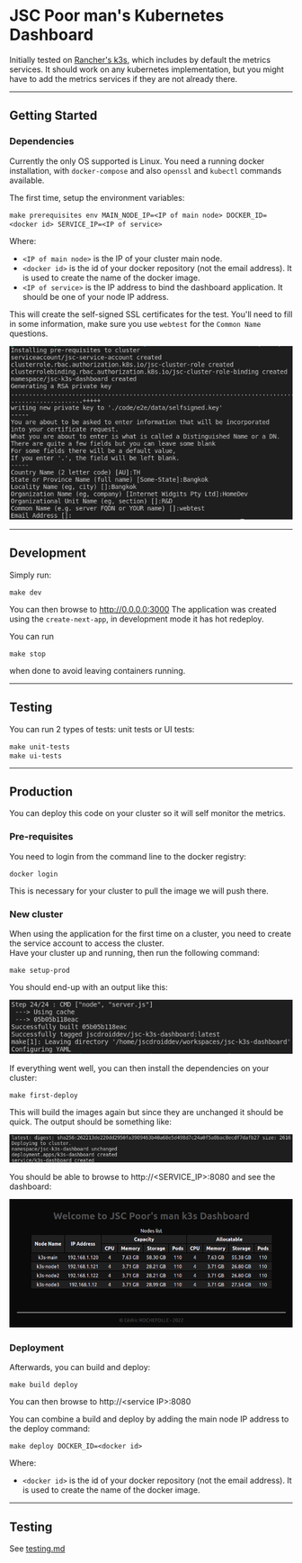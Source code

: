 # JSC Poor man's Kubernetes Dashboard

Initially tested on [Rancher's k3s](https://rancher.com/products/k3s), which includes by default the metrics services. It should work on any kubernetes implementation, but you might have to add the metrics services if they are not already there.

---
## Getting Started

### Dependencies

Currently the only OS supported is Linux. You need a running docker installation, with `docker-compose` and also `openssl` and `kubectl` commands available.

The first time, setup the environment variables:
```
make prerequisites env MAIN_NODE_IP=<IP of main node> DOCKER_ID=<docker id> SERVICE_IP=<IP of service>
```
Where:
- `<IP of main node>` is the IP of your cluster main node.
- `<docker id>` is the id of your docker repository (not the email address). It is used to create the name of the docker image.
- `<IP of service>` is the IP address to bind the dashboard application. It should be one of your node IP address.

This will create the self-signed SSL certificates for the test. You'll need to fill in some information, make sure you use `webtest` for the `Common Name` questions.

  
![Output sample of the "openssl" command](./doc/img/openssl.png)

---
## Development

Simply run:
```
make dev
```

You can then browse to http://0.0.0.0:3000
The application was created using the `create-next-app`, in development mode it has hot redeploy.

You can run
```
make stop
```
when done to avoid leaving containers running.

---
## Testing

You can run 2 types of tests: unit tests or UI tests:
```
make unit-tests
make ui-tests
```

---
## Production

You can deploy this code on your cluster so it will self monitor the metrics. 

### Pre-requisites

You need to login from the command line to the docker registry:
```
docker login
```

This is necessary for your cluster to pull the image we will push there.

### New cluster

When using the application for the first time on a cluster, you need to create the service account to access the cluster.  
Have your cluster up and running, then run the following command:
```
make setup-prod
```

You should end-up with an output like this:
  
![Output sample of the "make setup-prod" command](./doc/img/setup-prod.png)

If everything went well, you can then install the dependencies on your cluster:
```
make first-deploy
```
This will build the images again but since they are unchanged it should be quick. The output should be something like:

![Output sample of the "make first" command](./doc/img/first-deploy.png)

You should be able to browse to http://&lt;SERVICE_IP&gt;:8080 and see the dashboard:

![Dashboard screenshot](./doc/img/dashboard.png)

### Deployment

Afterwards, you can build and deploy:
```
make build deploy
```

You can then browse to http://&lt;service IP&gt;:8080

You can combine a build and deploy by adding the main node IP address to the deploy command:
```
make deploy DOCKER_ID=<docker id>
```
Where:
- `<docker id>` is the id of your docker repository (not the email address). It is used to create the name of the docker image.

---
## Testing

See [testing.md](./doc/testing.md)